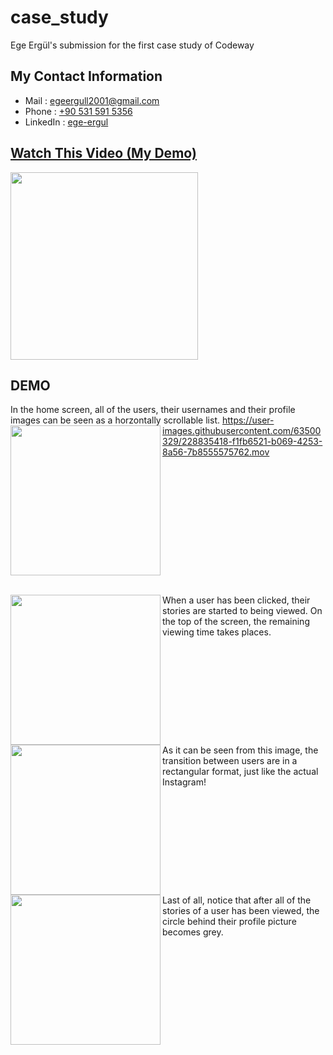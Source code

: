 # case_study
Ege Ergül's submission for the first case study of Codeway

## My Contact Information
* Mail     : [egeergull2001@gmail.com](mailto:egeergull2001@gmail.com)
* Phone    : [+90 531 591 5356](tel:+905315915356)
* LinkedIn : [ege-ergul](https://www.linkedin.com/in/ege-ergul/)

## [Watch This Video (My Demo)](https://www.youtube.com/watch?v=tuueYZxGlfs)
[<img src="https://github.com/egeergul/codeway_case_study/blob/20ee7fe91ad9f9cf6849438580cfc4d2f5549310/readme_images/ss5.png" width="300">](https://www.youtube.com/watch?v=tuueYZxGlfs)

## DEMO
In the home screen, all of the users, their usernames and their profile images can be seen as a horzontally scrollable list.
<img align="left" src="" width="240" >
https://user-images.githubusercontent.com/63500329/228835418-f1fb6521-b069-4253-8a56-7b8555575762.mov
<br clear="left"/>
<br/>

<img align="left" src="https://github.com/egeergul/codeway_case_study_v2/blob/7f5b02b08778bb696e2b30d18574c84751fc40b2/readme_images/ss2.png" width="240" >
When a user has been clicked, their stories are started to being viewed. On the top of the screen, the remaining viewing time takes places.
<br clear="left"/>

<img align="left" src="https://github.com/egeergul/codeway_case_study_v2/blob/7f5b02b08778bb696e2b30d18574c84751fc40b2/readme_images/ss3.png" width="240" >
As it can be seen from this image, the transition between users are in a rectangular format, just like the actual Instagram!
<br clear="left"/>

<img align="left" src="https://github.com/egeergul/codeway_case_study_v2/blob/7f5b02b08778bb696e2b30d18574c84751fc40b2/readme_images/ss4.png" width="240" >
Last of all, notice that after all of the stories of a user has been viewed, the circle behind their profile picture becomes grey.
<br clear="left"/>
